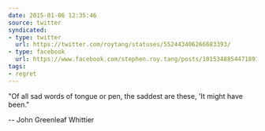```yaml
---
date: 2015-01-06 12:35:46
source: twitter
syndicated:
- type: twitter
  url: https://twitter.com/roytang/statuses/552443406266683393/
- type: facebook
  url: https://www.facebook.com/stephen.roy.tang/posts/10153488544718912
tags:
- regret
---
```


"Of all sad words of tongue or pen, the saddest are these, 'It might have been." 

-- John Greenleaf Whittier